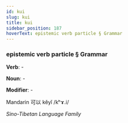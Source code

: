 ```yaml
---
id: kui
slug: kui
title: kui
sidebar_position: 187
hoverText: epistemic verb particle § Grammar
---
```


### epistemic verb particle § Grammar

**Verb**: -

**Noun**: -

**Modifier**: -

Mandarin 可以 kěyǐ /kʰɤ.i/

*Sino-Tibetan Language Family*